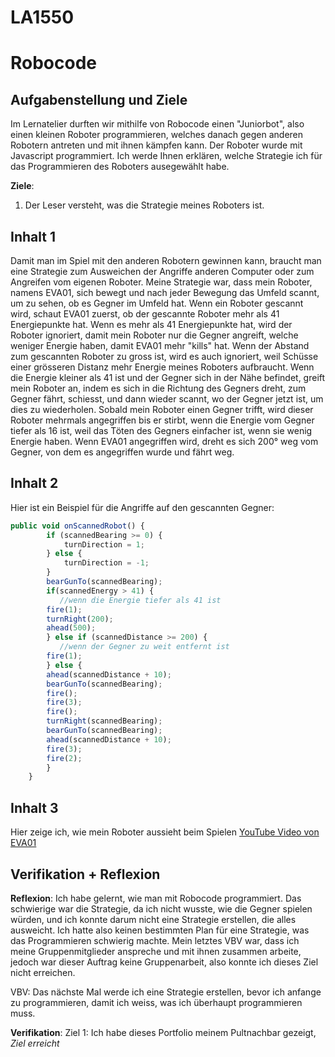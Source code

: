 # LA1550

# Robocode

## Aufgabenstellung und Ziele

Im Lernatelier durften wir mithilfe von Robocode einen "Juniorbot", also einen kleinen Roboter programmieren, welches danach gegen anderen Robotern antreten und mit ihnen kämpfen kann. Der Roboter wurde mit Javascript programmiert. Ich werde Ihnen erklären, welche Strategie ich für das Programmieren des Roboters ausegewählt habe. 

**Ziele**:
1. Der Leser versteht, was die Strategie meines Roboters ist.

## Inhalt 1
Damit man im Spiel mit den anderen Robotern gewinnen kann, braucht man eine Strategie zum Ausweichen der Angriffe anderen Computer oder zum Angreifen vom eigenen Roboter. Meine Strategie war, dass mein Roboter, namens EVA01, sich bewegt und nach jeder Bewegung das Umfeld scannt, um zu sehen, ob es Gegner im Umfeld hat. Wenn ein Roboter gescannt wird, schaut EVA01 zuerst, ob der gescannte Roboter mehr als 41 Energiepunkte hat. Wenn es mehr als 41 Energiepunkte hat, wird der Roboter ignoriert, damit mein Roboter nur die Gegner angreift, welche weniger Energie haben, damit EVA01 mehr "kills" hat. Wenn der Abstand zum gescannten Roboter zu gross ist, wird es auch ignoriert, weil Schüsse einer grösseren Distanz mehr Energie meines Roboters aufbraucht. Wenn die Energie kleiner als 41 ist und der Gegner sich in der Nähe befindet, greift mein Roboter an, indem es sich in die Richtung des Gegners dreht, zum Gegner fährt, schiesst, und dann wieder scannt, wo der Gegner jetzt ist, um dies zu wiederholen. Sobald mein Roboter einen Gegner trifft, wird dieser Roboter mehrmals angegriffen bis er stirbt, wenn die Energie vom Gegner tiefer als 16 ist, weil das Töten des Gegners einfacher ist, wenn sie wenig Energie haben. Wenn EVA01 angegriffen wird, dreht es sich 200° weg vom Gegner, von dem es angegriffen wurde und fährt weg. 


## Inhalt 2
Hier ist ein Beispiel für die Angriffe auf den gescannten Gegner:
```javascript
public void onScannedRobot() {
		if (scannedBearing >= 0) {
			turnDirection = 1;
		} else {
			turnDirection = -1;
	    }
		bearGunTo(scannedBearing);
		if(scannedEnergy > 41) {
		   //wenn die Energie tiefer als 41 ist
		fire(1);
		turnRight(200);
		ahead(500);
		} else if (scannedDistance >= 200) {
		   //wenn der Gegner zu weit entfernt ist
		fire(1);
		} else {
		ahead(scannedDistance + 10);
		bearGunTo(scannedBearing);
		fire();
		fire(3);
		fire();
		turnRight(scannedBearing);
		bearGunTo(scannedBearing);
		ahead(scannedDistance + 10);
		fire(3);
		fire(2);
	    }
	}
```

## Inhalt 3

Hier zeige ich, wie mein Roboter aussieht beim Spielen
[YouTube Video von EVA01](https://www.youtube.com/watch?v=6XaXqMKtn0o)

## Verifikation + Reflexion 

**Reflexion**:
Ich habe gelernt, wie man mit Robocode programmiert. Das schwierige war die Strategie, da ich nicht wusste, wie die Gegner spielen würden, und ich konnte darum nicht eine Strategie erstellen, die alles ausweicht. Ich hatte also keinen bestimmten Plan für eine Strategie, was das Programmieren schwierig machte. Mein letztes VBV war, dass ich meine Gruppenmitglieder anspreche und mit ihnen zusammen arbeite, jedoch war dieser Auftrag keine Gruppenarbeit, also konnte ich dieses Ziel nicht erreichen.

VBV: Das nächste Mal werde ich eine Strategie erstellen, bevor ich anfange zu programmieren, damit ich weiss, was ich überhaupt programmieren muss.

**Verifikation**:
Ziel 1: Ich habe dieses Portfolio meinem Pultnachbar gezeigt, *Ziel erreicht*
